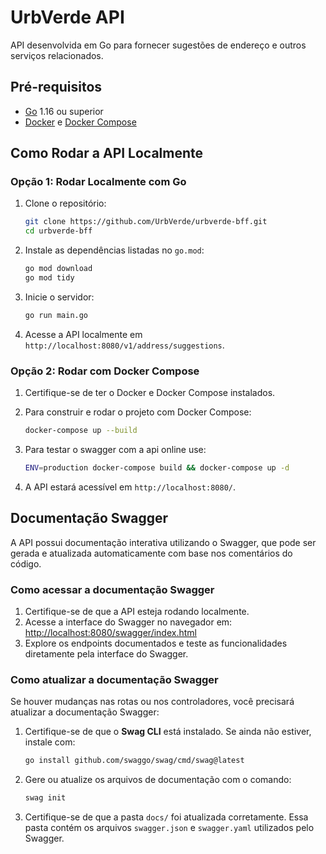 <!-- urbverde-bff/README.md -->
# UrbVerde API

API desenvolvida em Go para fornecer sugestões de endereço e outros serviços relacionados.

## Pré-requisitos

- [Go](https://golang.org/doc/install) 1.16 ou superior
- [Docker](https://www.docker.com/) e [Docker Compose](https://docs.docker.com/compose/)

## Como Rodar a API Localmente

### Opção 1: Rodar Localmente com Go

1. Clone o repositório:
   ```bash
   git clone https://github.com/UrbVerde/urbverde-bff.git
   cd urbverde-bff
   ```

2. Instale as dependências listadas no `go.mod`:
   ```bash
   go mod download
   go mod tidy
   ```

3. Inicie o servidor:
   ```bash
   go run main.go
   ```

4. Acesse a API localmente em `http://localhost:8080/v1/address/suggestions`.

### Opção 2: Rodar com Docker Compose

1. Certifique-se de ter o Docker e Docker Compose instalados.

2. Para construir e rodar o projeto com Docker Compose:
   ```bash
   docker-compose up --build
   ```

3. Para testar o swagger com a api online use:
   ```bash
   ENV=production docker-compose build && docker-compose up -d 
   ```

5. A API estará acessível em `http://localhost:8080/`.

## Documentação Swagger

A API possui documentação interativa utilizando o Swagger, que pode ser gerada e atualizada automaticamente com base nos comentários do código.

### Como acessar a documentação Swagger

1. Certifique-se de que a API esteja rodando localmente.
2. Acesse a interface do Swagger no navegador em:
   [http://localhost:8080/swagger/index.html](http://localhost:8080/swagger/index.html)
3. Explore os endpoints documentados e teste as funcionalidades diretamente pela interface do Swagger.

### Como atualizar a documentação Swagger

Se houver mudanças nas rotas ou nos controladores, você precisará atualizar a documentação Swagger:

1. Certifique-se de que o **Swag CLI** está instalado. Se ainda não estiver, instale com:
   ```bash
   go install github.com/swaggo/swag/cmd/swag@latest
   ```
2. Gere ou atualize os arquivos de documentação com o comando:
   ```bash
   swag init
   ```
3. Certifique-se de que a pasta `docs/` foi atualizada corretamente. Essa pasta contém os arquivos `swagger.json` e `swagger.yaml` utilizados pelo Swagger.
